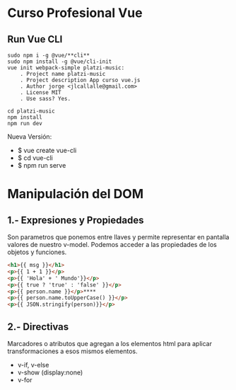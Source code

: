 # Curso Profesional Vue

## Run Vue CLI
    sudo npm i -g @vue/**cli**
    sudo npm install -g @vue/cli-init
    vue init webpack-simple platzi-music:
        . Project name platzi-music
        . Project description App curso vue.js
        . Author jorge <jlcallalle@gmail.com>
        . License MIT
        . Use sass? Yes.

    cd platzi-music
    npm install
    npm run dev

Nueva Versión:
- $ vue create vue-cli
- $ cd vue-cli
- $ npm run serve


# Manipulación del DOM
## 1.- Expresiones y Propiedades
 Son parametros que ponemos entre llaves y permite representar en pantalla valores de nuestro v-model. 
 Podemos acceder a las propiedades de los objetos y funciones. 

``` html
<h1>{{ msg }}</h1>
<p>{{ 1 + 1 }}</p>
<p>{{ 'Hola' + ' Mundo'}}</p>
<p>{{ true ? 'true' : 'false' }}</p>
<p>{{ person.name }}</p>****
<p>{{ person.name.toUpperCase() }}</p>
<p>{{ JSON.stringify(person)}}</p> 

```
## 2.- Directivas
Marcadores o atributos que agregan a los elementos html para aplicar transformaciones a esos mismos elementos. 
- v-if, v-else
- v-show (display:none)
- v-for
